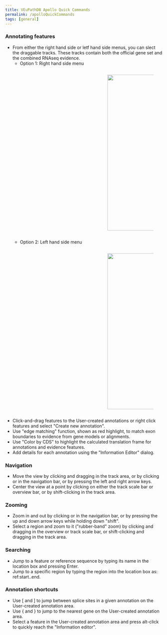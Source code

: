```yaml
---
title: VEuPathDB Apollo Quick Commands
permalink: /apolloQuickCommands
tags: [general]
---
```

<div class="static-content">

<h3>Annotating features</h3>
<ul> 
<li>From either the right hand side or letf hand side menus, you can slect the draggable tracks. These tracks contain both the official gene set and the combined RNAseq evidence.
  <ul>
  <li>Option 1: Right hand side menu
    <div style="margin:2em;margin-left: 20em;"><a href="/assets/images/Apollo0red.png"><img  src="{{ "/assets/images/Apollo0red.png" | absolute_url }}" alt="" width="500px" /></a> 
    </div></li>
  <li>Option 2: Left hand side menu
    <div style="margin:2em;margin-left:20em;"><a href="/assets/images/Apollo0orange3.png"><img  src="{{ "/assets/images/Apollo0orange3.png" | absolute_url }}" alt="" width="500px" /></a>
    </div></li>
  </ul>
</li>
<li>Click-and-drag features to the User-created annotations or right click features and select "Create new annotation".</li> 
<li> Use "edge matching" function, shown as red highlight, to match exon boundaries to evidence from gene models or alignments.</li> 
<li>Use "Color by CDS" to highlight the calculated translation frame for annotations and evidence features.</li> 
<li>Add details for each annotation using the "Information Editor" dialog.</li> 
</ul>

<h3>Navigation</h3>
<ul> 
<li>Move the view by clicking and dragging in the track area, or by clicking or in the navigation bar, or by pressing the left and right arrow keys.</li> 
<li>Center the view at a point by clicking on either the track scale bar or overview bar, or by shift-clicking in the track area.</li> 
</ul>

<h3>Zooming</h3>
<ul> 
<li>Zoom in and out by clicking or in the navigation bar, or by pressing the up and down arrow keys while holding down "shift".</li> 
<li>Select a region and zoom to it ("rubber-band" zoom) by clicking and dragging in the overview or track scale bar, or shift-clicking and dragging in the track area.</li> 
</ul>
        
        
<h3>Searching</h3>
<ul> 
<li> Jump to a feature or reference sequence by typing its name in the location box and pressing Enter.</li> 
<li>Jump to a specific region by typing the region into the location box as: ref:start..end.</li> 
</ul>
         
<h3>Annotation shortcuts</h3>
<ul> 
<li>Use [ and ] to jump between splice sites in a given annotation on the User-created annotation area.</li> 
<li>Use { and } to jump to the nearest gene on the User-created annotation area.</li> 
<li>Select a feature in the User-created annotation area and press alt-click to quickly reach the "Information editor". </li> 
</ul>

</div>
 

